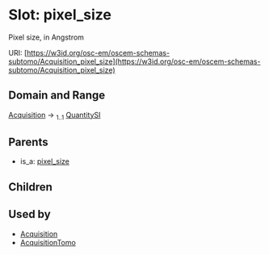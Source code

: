 
# Slot: pixel_size

Pixel size, in Angstrom

URI: [https://w3id.org/osc-em/oscem-schemas-subtomo/Acquisition_pixel_size](https://w3id.org/osc-em/oscem-schemas-subtomo/Acquisition_pixel_size)


## Domain and Range

[Acquisition](Acquisition.md) &#8594;  <sub>1..1</sub> [QuantitySI](QuantitySI.md)

## Parents

 *  is_a: [pixel_size](pixel_size.md)

## Children


## Used by

 * [Acquisition](Acquisition.md)
 * [AcquisitionTomo](AcquisitionTomo.md)

